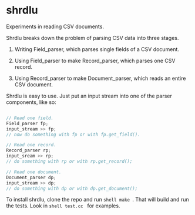 # shrdlu
Experiments in reading CSV documents.

Shrdlu breaks down the problem of parsing CSV data into three stages.

1. Writing Field_parser, which parses single fields of a CSV document.

2. Using Field_parser to make Record_parser, which parses one CSV record.

3. Using Record_parser to make Document_parser, which reads an
entire CSV document.

Shrdlu is easy to use. Just put an input stream into one of the parser
components, like so:

``` cpp

// Read one field.
Field_parser fp;
input_stream >> fp;
// now do something with fp or with fp.get_field().

// Read one record.
Record_parser rp;
input_sream >> rp;
// do something with rp or with rp.get_record();

// Read one document.
Document_parser dp;
input_stream >> dp;
// do something with dp or with dp.get_document();

```

To install shrdlu, clone the repo and run ```shell make ```. That will
build and run the tests. Look in ```shell test.cc ``` for examples.
